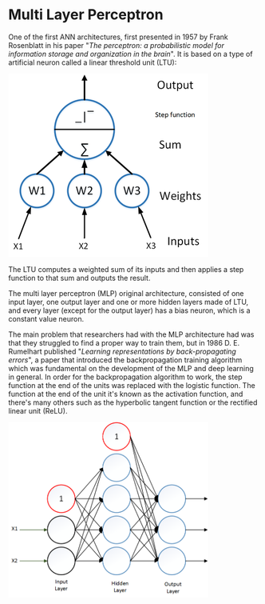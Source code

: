 # Multi Layer Perceptron

One of the first ANN architectures, first presented in 1957 by Frank Rosenblatt in his paper "*The perceptron: a probabilistic model for information storage and organization in the brain*". It is based on a type of artificial neuron called a linear threshold unit (LTU):

<img src="Images/LTU.png" alt="Drawing" style="width: 400px;"/>

The LTU computes a weighted sum of its inputs and then applies a step function to that sum and outputs the result.

The multi layer perceptron (MLP) original architecture, consisted of one input layer, one output layer and one or more hidden layers made of LTU, and every layer (except for the output layer) has a bias neuron, which is a constant value neuron.

The main problem that researchers had with the MLP architecture had was that they struggled to find a proper way to train them, but in 1986 D. E. Rumelhart published "*Learning representations by back-propagating errors*", a paper that  introduced the backpropagation training algorithm which was fundamental on the development of the MLP and deep learning in general.
In order for the backpropagation algorithm to work, the step function at the end of the units was replaced with the logistic function. The function at the end of the unit it's known as the activation function, and there's many others such as the hyperbolic tangent function or the rectified linear unit (ReLU).

<img src="Images/MLP.png" alt="Drawing" style="width: 400px;"/>
